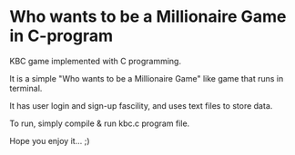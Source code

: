 # Who wants to be a Millionaire Game in C-program
KBC game implemented with C programming.

It is a simple "Who wants to be a Millionaire Game" like game that runs in terminal.

It has user login and sign-up fascility, and uses text files to store data.

To run, simply compile & run kbc.c program file. 

Hope you enjoy it...   ;)
